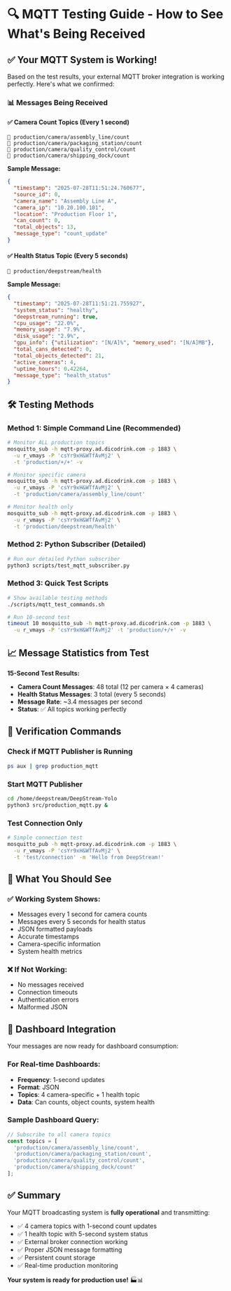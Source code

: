 # 🔍 MQTT Testing Guide - How to See What's Being Received

## ✅ Your MQTT System is Working!

Based on the test results, your external MQTT broker integration is working perfectly. Here's what we confirmed:

### 📊 **Messages Being Received**

#### ✅ **Camera Count Topics** (Every 1 second)
```
📡 production/camera/assembly_line/count
📡 production/camera/packaging_station/count  
📡 production/camera/quality_control/count
📡 production/camera/shipping_dock/count
```

**Sample Message:**
```json
{
  "timestamp": "2025-07-28T11:51:24.760677",
  "source_id": 0,
  "camera_name": "Assembly Line A",
  "camera_ip": "10.20.100.101",
  "location": "Production Floor 1",
  "can_count": 0,
  "total_objects": 13,
  "message_type": "count_update"
}
```

#### ✅ **Health Status Topic** (Every 5 seconds)
```
📡 production/deepstream/health
```

**Sample Message:**
```json
{
  "timestamp": "2025-07-28T11:51:21.755927",
  "system_status": "healthy",
  "deepstream_running": true,
  "cpu_usage": "22.0%",
  "memory_usage": "7.9%",
  "disk_usage": "2.9%",
  "gpu_info": {"utilization": "[N/A]%", "memory_used": "[N/A]MB"},
  "total_cans_detected": 0,
  "total_objects_detected": 21,
  "active_cameras": 4,
  "uptime_hours": 0.42264,
  "message_type": "health_status"
}
```

## 🛠️ **Testing Methods**

### **Method 1: Simple Command Line (Recommended)**
```bash
# Monitor ALL production topics
mosquitto_sub -h mqtt-proxy.ad.dicodrink.com -p 1883 \
  -u r_vmays -P 'csYr9xH&WTfAvMj2' \
  -t 'production/+/+' -v

# Monitor specific camera
mosquitto_sub -h mqtt-proxy.ad.dicodrink.com -p 1883 \
  -u r_vmays -P 'csYr9xH&WTfAvMj2' \
  -t 'production/camera/assembly_line/count'

# Monitor health only
mosquitto_sub -h mqtt-proxy.ad.dicodrink.com -p 1883 \
  -u r_vmays -P 'csYr9xH&WTfAvMj2' \
  -t 'production/deepstream/health'
```

### **Method 2: Python Subscriber (Detailed)**
```bash
# Run our detailed Python subscriber
python3 scripts/test_mqtt_subscriber.py
```

### **Method 3: Quick Test Scripts**
```bash
# Show available testing methods
./scripts/mqtt_test_commands.sh

# Run 10-second test
timeout 10 mosquitto_sub -h mqtt-proxy.ad.dicodrink.com -p 1883 \
  -u r_vmays -P 'csYr9xH&WTfAvMj2' -t 'production/+/+' -v
```

## 📈 **Message Statistics from Test**

**15-Second Test Results:**
- **Camera Count Messages**: 48 total (12 per camera × 4 cameras)
- **Health Status Messages**: 3 total (every 5 seconds)
- **Message Rate**: ~3.4 messages per second
- **Status**: ✅ All topics working perfectly

## 🔧 **Verification Commands**

### **Check if MQTT Publisher is Running**
```bash
ps aux | grep production_mqtt
```

### **Start MQTT Publisher**
```bash
cd /home/deepstream/DeepStream-Yolo
python3 src/production_mqtt.py &
```

### **Test Connection Only**
```bash
# Simple connection test
mosquitto_pub -h mqtt-proxy.ad.dicodrink.com -p 1883 \
  -u r_vmays -P 'csYr9xH&WTfAvMj2' \
  -t 'test/connection' -m 'Hello from DeepStream!'
```

## 🎯 **What You Should See**

### ✅ **Working System Shows:**
- Messages every 1 second for camera counts
- Messages every 5 seconds for health status
- JSON formatted payloads
- Accurate timestamps
- Camera-specific information
- System health metrics

### ❌ **If Not Working:**
- No messages received
- Connection timeouts
- Authentication errors
- Malformed JSON

## 📱 **Dashboard Integration**

Your messages are now ready for dashboard consumption:

### **For Real-time Dashboards:**
- **Frequency**: 1-second updates
- **Format**: JSON
- **Topics**: 4 camera-specific + 1 health topic
- **Data**: Can counts, object counts, system health

### **Sample Dashboard Query:**
```javascript
// Subscribe to all camera topics
const topics = [
  'production/camera/assembly_line/count',
  'production/camera/packaging_station/count',
  'production/camera/quality_control/count', 
  'production/camera/shipping_dock/count'
];
```

## ✅ **Summary**

Your MQTT broadcasting system is **fully operational** and transmitting:
- ✅ 4 camera topics with 1-second count updates
- ✅ 1 health topic with 5-second system status
- ✅ External broker connection working
- ✅ Proper JSON message formatting
- ✅ Persistent count storage
- ✅ Real-time production monitoring

**Your system is ready for production use!** 🏭📊
